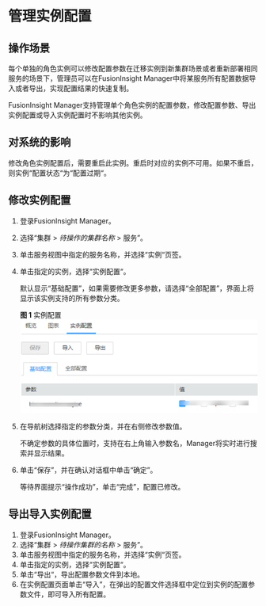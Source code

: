 # 管理实例配置<a name="admin_guide_000043"></a>

## 操作场景<a name="zh-cn_topic_0263899604_s26ab5863b6424fc4b94e4249b15149e3"></a>

每个单独的角色实例可以修改配置参数在迁移实例到新集群场景或者重新部署相同服务的场景下，管理员可以在FusionInsight Manager中将某服务所有配置数据导入或者导出，实现配置结果的快速复制。

FusionInsight Manager支持管理单个角色实例的配置参数，修改配置参数、导出实例配置或导入实例配置时不影响其他实例。

## 对系统的影响<a name="zh-cn_topic_0263899604_section173041342125915"></a>

修改角色实例配置后，需要重启此实例。重启时对应的实例不可用。如果不重启，则实例“配置状态“为“配置过期“。

## 修改实例配置<a name="zh-cn_topic_0263899604_section1173214420122"></a>

1.  登录FusionInsight Manager。
2.  选择“集群 \>  _待操作的集群名称_  \> 服务”。
3.  单击服务视图中指定的服务名称，并选择“实例“页签。
4.  单击指定的实例，选择“实例配置“。

    默认显示“基础配置”，如果需要修改更多参数，请选择“全部配置”，界面上将显示该实例支持的所有参数分类。

    **图 1**  实例配置<a name="zh-cn_topic_0263899604_fig731213505495"></a>  
    ![](figures/实例配置.png "实例配置")

5.  在导航树选择指定的参数分类，并在右侧修改参数值。

    不确定参数的具体位置时，支持在右上角输入参数名，Manager将实时进行搜索并显示结果。

6.  单击“保存”，并在确认对话框中单击“确定”。

    等待界面提示“操作成功”，单击“完成”，配置已修改。


## 导出导入实例配置<a name="zh-cn_topic_0263899604_section698340142017"></a>

1.  登录FusionInsight Manager。
2.  选择“集群 \>  _待操作集群的名称_   \> 服务”。
3.  单击服务视图中指定的服务名称，并选择“实例“页签。
4.  单击指定的实例，选择“实例配置“。
5.  单击“导出“，导出配置参数文件到本地。
6.  在实例配置页面单击“导入”，在弹出的配置文件选择框中定位到实例的配置参数文件，即可导入所有配置。

